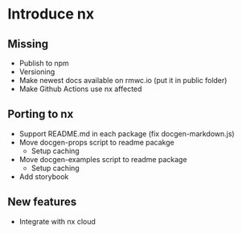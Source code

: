 # Introduce nx

## Missing

- Publish to npm
- Versioning
- Make newest docs available on rmwc.io (put it in public folder)
- Make Github Actions use nx affected

## Porting to nx

- Support README.md in each package (fix docgen-markdown.js)
- Move docgen-props script to readme pacakge
  - Setup caching
- Move docgen-examples script to readme package
  - Setup caching
- Add storybook

## New features

- Integrate with nx cloud
